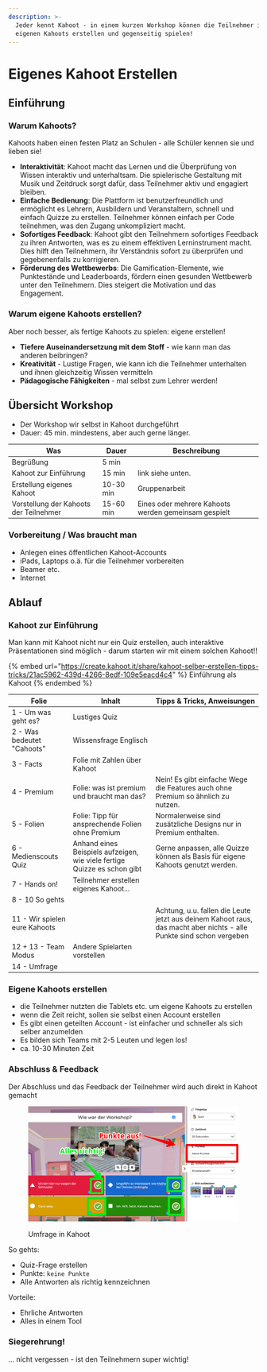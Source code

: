 ```yaml
---
description: >-
  Jeder kennt Kahoot - in einem kurzen Workshop können die Teilnehmer ihre
  eigenen Kahoots erstellen und gegenseitig spielen!
---
```


# Eigenes Kahoot Erstellen

## Einführung

### Warum Kahoots?

Kahoots haben einen festen Platz an Schulen - alle Schüler kennen sie und lieben sie!

* **Interaktivität**: Kahoot macht das Lernen und die Überprüfung von Wissen interaktiv und unterhaltsam. Die spielerische Gestaltung mit Musik und Zeitdruck sorgt dafür, dass Teilnehmer aktiv und engagiert bleiben.
* **Einfache Bedienung**: Die Plattform ist benutzerfreundlich und ermöglicht es Lehrern, Ausbildern und Veranstaltern, schnell und einfach Quizze zu erstellen. Teilnehmer können einfach per Code teilnehmen, was den Zugang unkompliziert macht.
* **Sofortiges Feedback**: Kahoot gibt den Teilnehmern sofortiges Feedback zu ihren Antworten, was es zu einem effektiven Lerninstrument macht. Dies hilft den Teilnehmern, ihr Verständnis sofort zu überprüfen und gegebenenfalls zu korrigieren.
* **Förderung des Wettbewerbs**: Die Gamification-Elemente, wie Punktestände und Leaderboards, fördern einen gesunden Wettbewerb unter den Teilnehmern. Dies steigert die Motivation und das Engagement.

### Warum eigene Kahoots erstellen?

Aber noch besser, als fertige Kahoots zu spielen: eigene erstellen!

* **Tiefere Auseinandersetzung mit dem Stoff** - wie kann man das anderen beibringen?
* **Kreativität** - Lustige Fragen, wie kann ich die Teilnehmer unterhalten und ihnen gleichzeitig Wissen vermitteln
* **Pädagogische Fähigkeiten** - mal selbst zum Lehrer werden!&#x20;

## Übersicht Workshop

* Der Workshop wir selbst in Kahoot durchgeführt
* Dauer: 45 min. mindestens, aber auch gerne länger.

| Was                                    | Dauer     | Beschreibung                                         |
| -------------------------------------- | --------- | ---------------------------------------------------- |
| Begrüßung                              | 5 min     |                                                      |
| Kahoot zur Einführung                  | 15 min    | link siehe unten.                                    |
| Erstellung eigenes Kahoot              | 10-30 min | Gruppenarbeit                                        |
| Vorstellung der Kahoots der Teilnehmer | 15-60 min | Eines oder mehrere Kahoots werden gemeinsam gespielt |

### Vorbereitung / Was braucht man

* Anlegen eines öffentlichen Kahoot-Accounts
* iPads, Laptops o.ä. für die Teilnehmer vorbereiten
* Beamer etc.
* Internet

## Ablauf

### Kahoot zur Einführung

Man kann mit Kahoot nicht nur ein Quiz erstellen, auch interaktive Präsentationen sind möglich - darum starten wir mit einem solchen Kahoot!!

{% embed url="https://create.kahoot.it/share/kahoot-selber-erstellen-tipps-tricks/21ac5962-439d-4266-8edf-109e5eacd4c4" %}
Einführung als Kahoot
{% endembed %}

| Folie                         | Inhalt                                                                   | Tipps & Tricks, Anweisungen                                                                                          |
| ----------------------------- | ------------------------------------------------------------------------ | -------------------------------------------------------------------------------------------------------------------- |
| 1 - Um was geht es?           | Lustiges Quiz                                                            |                                                                                                                      |
| 2 - Was bedeutet "Cahoots"    | Wissensfrage Englisch                                                    |                                                                                                                      |
| 3 - Facts                     | Folie mit Zahlen über Kahoot                                             |                                                                                                                      |
| 4 - Premium                   | Folie: was ist premium und braucht man das?                              | Nein! Es gibt einfache Wege die Features auch ohne Premium so ähnlich zu nutzen.                                     |
| 5 - Folien                    | Folie: Tipp für ansprechende Folien ohne Premium                         | Normalerweise sind zusätzliche Designs nur in Premium enthalten.                                                     |
| 6 - Medienscouts Quiz         | Anhand eines Beispiels aufzeigen, wie viele fertige Quizze es schon gibt | Gerne anpassen, alle Quizze können als Basis für eigene Kahoots genutzt werden.                                      |
| 7 - Hands on!                 | Teilnehmer erstellen eigenes Kahoot...                                   |                                                                                                                      |
| 8 - 10 So gehts               |                                                                          |                                                                                                                      |
| 11 - Wir spielen eure Kahoots |                                                                          | Achtung, u.u. fallen die Leute jetzt aus deinem Kahoot raus, das macht aber nichts - alle Punkte sind schon vergeben |
| 12 + 13 - Team Modus          | Andere Spielarten vorstellen                                             |                                                                                                                      |
| 14 - Umfrage                  |                                                                          |                                                                                                                      |

### Eigene Kahoots erstellen

* die Teilnehmer nutzten die Tablets etc. um eigene Kahoots zu erstellen
* wenn die Zeit reicht, sollen sie selbst einen Account erstellen&#x20;
* Es gibt einen geteilten Account - ist einfacher und schneller als sich selber anzumelden
* Es bilden sich Teams mit 2-5 Leuten und legen los!
* ca. 10-30 Minuten Zeit

### Abschluss & Feedback

Der Abschluss und das Feedback der Teilnehmer wird auch direkt in Kahoot gemacht

<figure><img src="../.gitbook/assets/grafik (3).png" alt=""><figcaption><p>Umfrage in Kahoot</p></figcaption></figure>

So gehts:

* Quiz-Frage erstellen
* Punkte: `keine Punkte`
* Alle Antworten als richtig kennzeichnen

Vorteile:

* Ehrliche Antworten
* Alles in einem Tool

### Siegerehrung!

... nicht vergessen - ist den Teilnehmern super wichtig!
